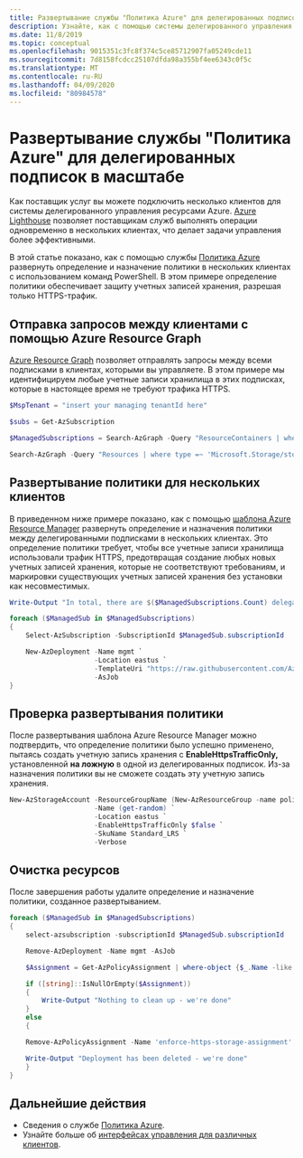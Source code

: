 ```yaml
---
title: Развертывание службы "Политика Azure" для делегированных подписок в масштабе
description: Узнайте, как с помощью системы делегированного управления ресурсами Azure развернуть определение и назначение политики в нескольких клиентах.
ms.date: 11/8/2019
ms.topic: conceptual
ms.openlocfilehash: 9015351c3fc8f374c5ce85712907fa05249cde11
ms.sourcegitcommit: 7d8158fcdcc25107dfda98a355bf4ee6343c0f5c
ms.translationtype: MT
ms.contentlocale: ru-RU
ms.lasthandoff: 04/09/2020
ms.locfileid: "80984578"
---
```

# <a name="deploy-azure-policy-to-delegated-subscriptions-at-scale"></a>Развертывание службы "Политика Azure" для делегированных подписок в масштабе

Как поставщик услуг вы можете подключить несколько клиентов для системы делегированного управления ресурсами Azure. [Azure Lighthouse](../overview.md) позволяет поставщикам служб выполнять операции одновременно в нескольких клиентах, что делает задачи управления более эффективными.

В этой статье показано, как с помощью службы [Политика Azure](../../governance/policy/index.yml) развернуть определение и назначение политики в нескольких клиентах с использованием команд PowerShell. В этом примере определение политики обеспечивает защиту учетных записей хранения, разрешая только HTTPS-трафик.

## <a name="use-azure-resource-graph-to-query-across-customer-tenants"></a>Отправка запросов между клиентами с помощью Azure Resource Graph

[Azure Resource Graph](../../governance/resource-graph/index.yml) позволяет отправлять запросы между всеми подписками в клиентах, которыми вы управляете. В этом примере мы идентифицируем любые учетные записи хранилища в этих подписках, которые в настоящее время не требуют трафика HTTPS.  

```powershell
$MspTenant = "insert your managing tenantId here"

$subs = Get-AzSubscription

$ManagedSubscriptions = Search-AzGraph -Query "ResourceContainers | where type == 'microsoft.resources/subscriptions' | where tenantId != '$($mspTenant)' | project name, subscriptionId, tenantId" -subscription $subs.subscriptionId

Search-AzGraph -Query "Resources | where type =~ 'Microsoft.Storage/storageAccounts' | project name, location, subscriptionId, tenantId, properties.supportsHttpsTrafficOnly" -subscription $ManagedSubscriptions.subscriptionId | convertto-json
```

## <a name="deploy-a-policy-across-multiple-customer-tenants"></a>Развертывание политики для нескольких клиентов

В приведенном ниже примере показано, как с помощью [шаблона Azure Resource Manager](https://github.com/Azure/Azure-Lighthouse-samples/blob/master/templates/policy-enforce-https-storage/enforceHttpsStorage.json) развернуть определение и назначения политики между делегированными подписками в нескольких клиентах. Это определение политики требует, чтобы все учетные записи хранилища использовали трафик HTTPS, предотвращая создание любых новых учетных записей хранения, которые не соответствуют требованиям, и маркировки существующих учетных записей хранения без установки как несовместимых.

```powershell
Write-Output "In total, there are $($ManagedSubscriptions.Count) delegated customer subscriptions to be managed"

foreach ($ManagedSub in $ManagedSubscriptions)
{
    Select-AzSubscription -SubscriptionId $ManagedSub.subscriptionId

    New-AzDeployment -Name mgmt `
                     -Location eastus `
                     -TemplateUri "https://raw.githubusercontent.com/Azure/Azure-Lighthouse-samples/master/templates/policy-enforce-https-storage/enforceHttpsStorage.json" `
                     -AsJob
}
```

## <a name="validate-the-policy-deployment"></a>Проверка развертывания политики

После развертывания шаблона Azure Resource Manager можно подтвердить, что определение политики было успешно применено, пытаясь создать учетную запись хранения с **EnableHttpsTrafficOnly,** установленной **на ложную** в одной из делегированных подписок. Из-за назначения политики вы не сможете создать эту учетную запись хранения.  

```powershell
New-AzStorageAccount -ResourceGroupName (New-AzResourceGroup -name policy-test -Location eastus -Force).ResourceGroupName `
                     -Name (get-random) `
                     -Location eastus `
                     -EnableHttpsTrafficOnly $false `
                     -SkuName Standard_LRS `
                     -Verbose                  
```

## <a name="clean-up-resources"></a>Очистка ресурсов

После завершения работы удалите определение и назначение политики, созданное развертыванием.

```powershell
foreach ($ManagedSub in $ManagedSubscriptions)
{
    select-azsubscription -subscriptionId $ManagedSub.subscriptionId

    Remove-AzDeployment -Name mgmt -AsJob

    $Assignment = Get-AzPolicyAssignment | where-object {$_.Name -like "enforce-https-storage-assignment"}

    if ([string]::IsNullOrEmpty($Assignment))
    {
        Write-Output "Nothing to clean up - we're done"
    }
    else
    {

    Remove-AzPolicyAssignment -Name 'enforce-https-storage-assignment' -Scope "/subscriptions/$($ManagedSub.subscriptionId)" -Verbose

    Write-Output "Deployment has been deleted - we're done"
    }
}
```

## <a name="next-steps"></a>Дальнейшие действия

- Сведения о службе [Политика Azure](../../governance/policy/index.yml).
- Узнайте больше об [интерфейсах управления для различных клиентов](../concepts/cross-tenant-management-experience.md).
